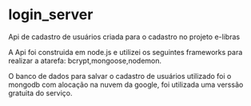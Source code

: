 # login_server
Api de cadastro de usuários criada para o cadastro no projeto e-libras

A Api foi construida em node.js e utilizei os seguintes frameworks para realizar a atarefa: bcrypt,mongoose,nodemon.

O banco de dados para salvar o cadastro de usuários utilizado foi o mongodb com alocação na nuvem da google, foi utilizada uma verssão gratuita do serviço.
